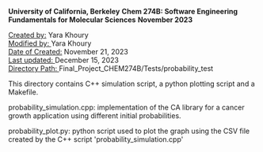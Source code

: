 <b>University of California, Berkeley</b>
<b>Chem 274B: Software Engineering Fundamentals for Molecular Sciences</b>
<b>November 2023</b>

<u>Created by:</u> Yara Khoury<br>
<u>Modified by: </u> Yara Khoury <br>
<u>Date of Created:</u> November 21, 2023 <br>
<u>Last updated: </u> December 15, 2023 <br>
<u>Directory Path: </u> Final_Project_CHEM274B/Tests/probability_test

This directory contains C++ simulation script, a python plotting script and a Makefile. 

probability_simulation.cpp: implementation of the CA library for a cancer growth application using different initial probabilities. 

probability_plot.py: python script used to plot the graph using the CSV file created by the C++ script 'probability_simulation.cpp'

